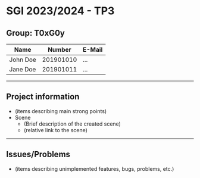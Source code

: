 # SGI 2023/2024 - TP3

## Group: T0xG0y

| Name     | Number    | E-Mail |
| -------- | --------- | ------ |
| John Doe | 201901010 | ...    |
| Jane Doe | 201901011 | ...    |

---

## Project information

-   (items describing main strong points)
-   Scene
    -   (Brief description of the created scene)
    -   (relative link to the scene)

---

## Issues/Problems

-   (items describing unimplemented features, bugs, problems, etc.)
